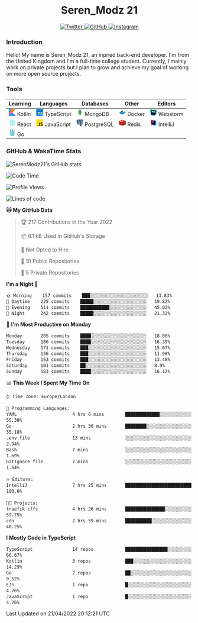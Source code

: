 <div align="center">
  <h1>Seren_Modz 21</h1>
  <a href="https://twitter.com/SerenModz21">
    <img alt="Twitter" src="https://img.shields.io/badge/twitter%20-%231DA1F2.svg?&style=for-the-badge&logo=Twitter&logoColor=white">
  </a>
  <a href="https://github.com/SerenModz21">
    <img alt="GitHub" src="https://img.shields.io/badge/github%20-%23121011.svg?&style=for-the-badge&logo=github&logoColor=white">
  </a>
  <a href="https://www.instagram.com/serenmodz21">
    <img alt="Instagram" src="https://img.shields.io/badge/instagram%20-%23E4405F.svg?&style=for-the-badge&logo=Instagram&logoColor=white">
  </a>
</div>

### Introduction

Hello! My name is Seren_Modz 21, an inpired back-end developer. I'm from the United Kingdom and I'm a full-time college student. Currently, I mainly work on private projects but I plan to grow and achieve my goal of working on more open source projects. 

### Tools

 **Learning**                                        | **Languages**                                               | **Databases**                                               | **Other**                                           | **Editors**                                                  
-----------------------------------------------------|-------------------------------------------------------------|-------------------------------------------------------------|-----------------------------------------------------|--------------------------------------------------------------
 <img width="19px" src="./assets/kotlin.svg"> Kotlin | <img width="19px" src="./assets/typescript.svg"> TypeScript | <img width="19px" src="./assets/mongodb.svg"> MongoDB       | <img width="19px" src="./assets/docker.svg"> Docker | <img width="19px" src="./assets/webstorm.svg"> Webstorm      
 <img width="19px" src="./assets/react.svg"> React   | <img width="19px" src="./assets/javascript.svg"> JavaScript | <img width="19px" src="./assets/postgresql.svg"> PostgreSQL | <img width="19px" src="./assets/redis.svg"> Redis   | <img width="19px" src="./assets/intellij-idea.svg"> IntelliJ
 <img width="19px" src="./assets/go.svg"> Go         |                                                             |                                                             |                                                     |                                                                                                               

### GitHub & WakaTime Stats

![SerenModz21's GitHub stats](https://github-readme-stats.vercel.app/api?username=SerenModz21&show_icons=true&theme=dark)

<!--START_SECTION:waka-->
![Code Time](http://img.shields.io/badge/Code%20Time-1%2C344%20hrs-blue)

![Profile Views](http://img.shields.io/badge/Profile%20Views-14-blue)

![Lines of code](https://img.shields.io/badge/From%20Hello%20World%20I%27ve%20Written-6%20Thousand%20lines%20of%20code-blue)

**🐱 My GitHub Data** 

> 🏆 217 Contributions in the Year 2022
 > 
> 📦 6.1 kB Used in GitHub's Storage 
 > 
> 🚫 Not Opted to Hire
 > 
> 📜 10 Public Repositories 
 > 
> 🔑 5 Private Repositories  
 > 
**I'm a Night 🦉** 

```text
🌞 Morning    157 commits    ███░░░░░░░░░░░░░░░░░░░░░░   13.83% 
🌆 Daytime    225 commits    █████░░░░░░░░░░░░░░░░░░░░   19.82% 
🌃 Evening    511 commits    ███████████░░░░░░░░░░░░░░   45.02% 
🌙 Night      242 commits    █████░░░░░░░░░░░░░░░░░░░░   21.32%

```
📅 **I'm Most Productive on Monday** 

```text
Monday       205 commits    ████░░░░░░░░░░░░░░░░░░░░░   18.06% 
Tuesday      186 commits    ████░░░░░░░░░░░░░░░░░░░░░   16.39% 
Wednesday    171 commits    ███░░░░░░░░░░░░░░░░░░░░░░   15.07% 
Thursday     136 commits    ███░░░░░░░░░░░░░░░░░░░░░░   11.98% 
Friday       153 commits    ███░░░░░░░░░░░░░░░░░░░░░░   13.48% 
Saturday     101 commits    ██░░░░░░░░░░░░░░░░░░░░░░░   8.9% 
Sunday       183 commits    ████░░░░░░░░░░░░░░░░░░░░░   16.12%

```


📊 **This Week I Spent My Time On** 

```text
⌚︎ Time Zone: Europe/London

💬 Programming Languages: 
YAML                     4 hrs 6 mins        █████████████░░░░░░░░░░░░   55.38% 
Go                       2 hrs 36 mins       ████████░░░░░░░░░░░░░░░░░   35.18% 
.env file                13 mins             ░░░░░░░░░░░░░░░░░░░░░░░░░   2.94% 
Bash                     7 mins              ░░░░░░░░░░░░░░░░░░░░░░░░░   1.69% 
GitIgnore file           7 mins              ░░░░░░░░░░░░░░░░░░░░░░░░░   1.64%

🔥 Editors: 
IntelliJ                 7 hrs 25 mins       █████████████████████████   100.0%

🐱‍💻 Projects: 
traefik cffs             4 hrs 26 mins       ███████████████░░░░░░░░░░   59.75% 
cdn                      2 hrs 59 mins       ██████████░░░░░░░░░░░░░░░   40.25%

```

**I Mostly Code in TypeScript** 

```text
TypeScript               14 repos            ████████████████░░░░░░░░░   66.67% 
Kotlin                   3 repos             ███░░░░░░░░░░░░░░░░░░░░░░   14.29% 
Go                       2 repos             ██░░░░░░░░░░░░░░░░░░░░░░░   9.52% 
EJS                      1 repo              █░░░░░░░░░░░░░░░░░░░░░░░░   4.76% 
JavaScript               1 repo              █░░░░░░░░░░░░░░░░░░░░░░░░   4.76%

```



 Last Updated on 21/04/2022 20:12:21 UTC
<!--END_SECTION:waka-->
